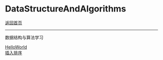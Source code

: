 # DataStructureAndAlgorithms
[返回首页](https://desperadoadil.github.io/)  

---
数据结构与算法学习  

[HelloWorld](https://desperadoadil.github.io/DataStructureAndAlgorithms/helloworld/helloworld)  
[插入排序](https://desperadoadil.github.io/DataStructureAndAlgorithms/插入排序/插入排序)
